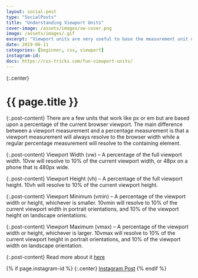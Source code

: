 ```yaml
---
layout: social-post
type: "SocialPosts"
title: "Understanding Viewport Units"
cover-image: /assets/images/vw-cover.png
image: /assets/images/.gif
excerpt: "Viewport units are very useful to base the measurement unit upon the user's browser viewport."
date: 2019-06-11
categories: [beginner, css, viewport]
instagram-id: 
docs: https://css-tricks.com/fun-viewport-units/
---
```

{:.center}
# {{ page.title }}

{:.post-content}
There are a few units that work like px or em but are based upon a percentage
of the current browser viewport. The main difference between a viewport measurement
and a percentage measurement is that a viewport measurement will always resolve to the browser width
while a regular percentage measurement will resolve to the containing element.

{:.post-content}
Viewport Width (vw) – A percentage of the full viewport width. 
10vw will resolve to 10% of the current viewport width, or 48px on a phone 
that is 480px wide. 

{:.post-content}
Viewport Height (vh) – A percentage of the full viewport height. 
10vh will resolve to 10% of the current viewport height.

{:.post-content}
Viewport Minimum (vmin) – A percentage of the viewport width or height, 
whichever is smaller. 10vmin will resolve to 10% of the current viewport width 
in portrait orientations, and 10% of the viewport height on landscape orientations.

{:.post-content}
Viewport Maximum (vmax) – A percentage of the viewport width or height, whichever 
is larger. 10vmax will resolve to 10% of the current viewport height in portrait 
orientations, and 10% of the viewport width on landscape orientation.

{:.post-content}
Read more about it <a href="{{page.docs}}" target="_blank">here</a>

{% if page.instagram-id %}
{:.center}
<a class="insta-link" href="https://www.instagram.com/p/{{page.instagram-id}}" target="_blank">Instagram Post</a>
{% endif %}
